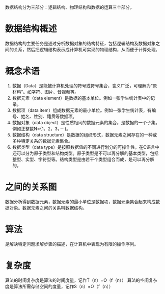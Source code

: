 数据结构分为三部分：逻辑结构、物理结构和数据的运算三个部分。  

# 数据结构概述
数据结构的主要任务是通过分析数据对象的结构特征，包括逻辑结构及数据对象之间的关系，然后把逻辑结构表示成计算机可实现的物理结构，从而便于计算处理。

# 概念术语
1. 数据（Data）是能被计算机处理的符号或符号集合，含义广泛，可理解为“原材料”。如字符、图片、音视频等。  
2. 数据元素（data element）是数据的基本单位。例如一张学生统计表中的记录。  
3. 数据项（data item）组成数据元素的最小单位。例如一张学生统计表，有编号、姓名、性别、籍贯等数据项。  
4. 数据对象（data object）是性质相同的数据元素的集合，是数据的一个子集。例如正整数N={1，2，3，····}。  
5. 数据结构（data structure）是数据的组织形式，数据元素之间存在的一种或多种特定关系的数据元素集合。  
6. 数据类型（data type）是按照数据值的不同进行划分的可操作性。在C语言中还可以分为原子类型和结构类型。原子类型是不可以再分解的基本类型，包括整型、实型、字符型等。结构类型是由若干个类型组合而成，是可以再分解的。  

# 之间的关系图
数据分析得到数据元素，数据元素的最小单位是数据项，数据元素集合起来构成数据对象。数据元素之间的关系叫数据结构。  

# 算法
是解决特定问题求解步骤的描述，在计算机中表现为有限的操作序列。  

# 复杂度
算法的时间复杂度是算法的时间度量，记作T（n）=O（f（n））
算法的空间复杂度是算法所需存储空间的度量，记作S（n）=O（f（n））